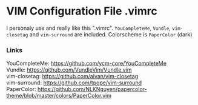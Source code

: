 # VIM Configuration File .vimrc

I personaly use and really like this ".vimrc". `YouCompleteMe`, `Vundle`, `vim-closetag` and `vim-surround` are included. Colorscheme is `PaperColor` (dark)

### Links

YouCompleteMe: https://github.com/ycm-core/YouCompleteMe<br>
Vundle: https://github.com/VundleVim/Vundle.vim<br>
vim-closetag: https://github.com/alvan/vim-closetag<br>
vim-surround: https://github.com/tpope/vim-surround<br>
PaperColor: https://github.com/NLKNguyen/papercolor-theme/blob/master/colors/PaperColor.vim<br>
